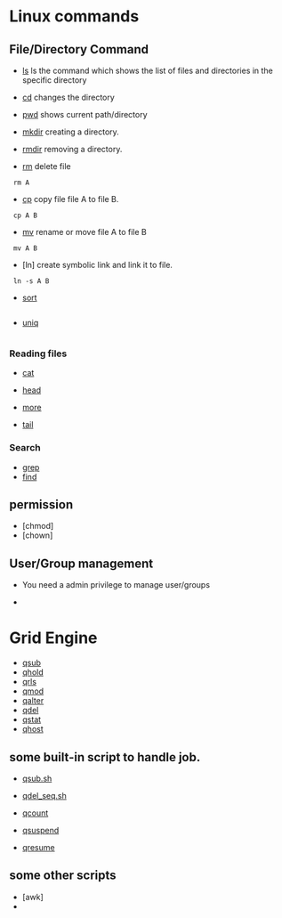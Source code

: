 # Linux commands

## File/Directory Command

- [ls](./linux/ls.md) ls the command which shows the list of files and directories in the specific directory

- [cd](./linux/cd.md) changes the directory

- [pwd](./linux/pwd.md) shows current path/directory

- [mkdir](./linux/mkdir.md) creating a directory.

- [rmdir](./linux/rmdir.md) removing a directory.

- [rm](./linux/rm.md) delete file

```
 rm A
```

- [cp](./linux/cp.md) copy file file A to file B.

```
 cp A B
```
- [mv](./linux/mv.md) rename or move file A to file B

```
 mv A B
```

- [ln] create symbolic link and link it to file.

```
 ln -s A B
```

- [sort]()

```

```

- [uniq]()


```

```

### Reading files
- [cat](./linux/cat)

- [head](./linux/head)

- [more](./linux/more)

- [tail](./linux/tail)

### Search

- [grep]()
- [find]()


## permission

- [chmod]
- [chown]



## User/Group management

- You need a admin privilege to manage user/groups

-

#


# Grid Engine

- [qsub]()
- [qhold]()
- [qrls]()
- [qmod]()
- [qalter]()
- [qdel]()
- [qstat]()
- [qhost]()

## some built-in script to handle job.

- [qsub.sh](./gridEngine/qsub)

- [qdel_seq.sh](./gridEngine/qdel_seq)

- [qcount](./gridEngine/qcount)

- [qsuspend](./gridEngine/qsuspend)

- [qresume](./gridEngine/qresume)

## some other scripts

- [awk]
-

##
